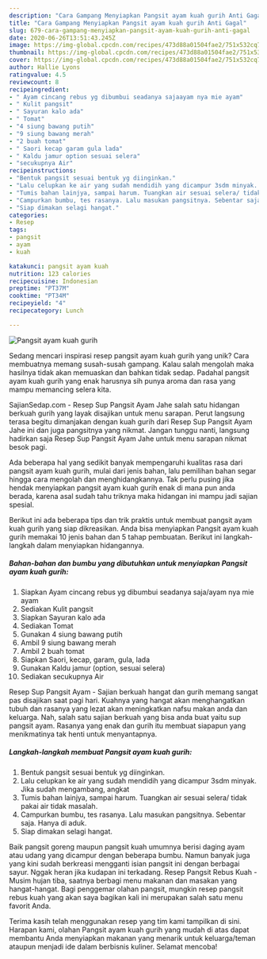 ```yaml
---
description: "Cara Gampang Menyiapkan Pangsit ayam kuah gurih Anti Gagal"
title: "Cara Gampang Menyiapkan Pangsit ayam kuah gurih Anti Gagal"
slug: 679-cara-gampang-menyiapkan-pangsit-ayam-kuah-gurih-anti-gagal
date: 2020-06-26T13:51:43.245Z
image: https://img-global.cpcdn.com/recipes/473d88a01504fae2/751x532cq70/pangsit-ayam-kuah-gurih-foto-resep-utama.jpg
thumbnail: https://img-global.cpcdn.com/recipes/473d88a01504fae2/751x532cq70/pangsit-ayam-kuah-gurih-foto-resep-utama.jpg
cover: https://img-global.cpcdn.com/recipes/473d88a01504fae2/751x532cq70/pangsit-ayam-kuah-gurih-foto-resep-utama.jpg
author: Hallie Lyons
ratingvalue: 4.5
reviewcount: 8
recipeingredient:
- " Ayam cincang rebus yg dibumbui seadanya sajaayam nya mie ayam"
- " Kulit pangsit"
- " Sayuran kalo ada"
- " Tomat"
- "4 siung bawang putih"
- "9 siung bawang merah"
- "2 buah tomat"
- " Saori kecap garam gula lada"
- " Kaldu jamur option sesuai selera"
- "secukupnya Air"
recipeinstructions:
- "Bentuk pangsit sesuai bentuk yg diinginkan."
- "Lalu celupkan ke air yang sudah mendidih yang dicampur 3sdm minyak. Jika sudah mengambang, angkat"
- "Tumis bahan lainjya, sampai harum. Tuangkan air sesuai selera/ tidak pakai air tidak masalah."
- "Campurkan bumbu, tes rasanya. Lalu masukan pangsitnya. Sebentar saja. Hanya di aduk."
- "Siap dimakan selagi hangat."
categories:
- Resep
tags:
- pangsit
- ayam
- kuah

katakunci: pangsit ayam kuah 
nutrition: 123 calories
recipecuisine: Indonesian
preptime: "PT37M"
cooktime: "PT34M"
recipeyield: "4"
recipecategory: Lunch

---
```



![Pangsit ayam kuah gurih](https://img-global.cpcdn.com/recipes/473d88a01504fae2/751x532cq70/pangsit-ayam-kuah-gurih-foto-resep-utama.jpg)

Sedang mencari inspirasi resep pangsit ayam kuah gurih yang unik? Cara membuatnya memang susah-susah gampang. Kalau salah mengolah maka hasilnya tidak akan memuaskan dan bahkan tidak sedap. Padahal pangsit ayam kuah gurih yang enak harusnya sih punya aroma dan rasa yang mampu memancing selera kita.

SajianSedap.com - Resep Sup Pangsit Ayam Jahe salah satu hidangan berkuah gurih yang layak disajikan untuk menu sarapan. Perut langsung terasa begitu dimanjakan dengan kuah gurih dari Resep Sup Pangsit Ayam Jahe ini dan juga pangsitnya yang nikmat. Jangan tunggu nanti, langsung hadirkan saja Resep Sup Pangsit Ayam Jahe untuk menu sarapan nikmat besok pagi.

Ada beberapa hal yang sedikit banyak mempengaruhi kualitas rasa dari pangsit ayam kuah gurih, mulai dari jenis bahan, lalu pemilihan bahan segar hingga cara mengolah dan menghidangkannya. Tak perlu pusing jika hendak menyiapkan pangsit ayam kuah gurih enak di mana pun anda berada, karena asal sudah tahu triknya maka hidangan ini mampu jadi sajian spesial.


Berikut ini ada beberapa tips dan trik praktis untuk membuat pangsit ayam kuah gurih yang siap dikreasikan. Anda bisa menyiapkan Pangsit ayam kuah gurih memakai 10 jenis bahan dan 5 tahap pembuatan. Berikut ini langkah-langkah dalam menyiapkan hidangannya.

<!--inarticleads1-->

##### Bahan-bahan dan bumbu yang dibutuhkan untuk menyiapkan Pangsit ayam kuah gurih:

1. Siapkan  Ayam cincang rebus yg dibumbui seadanya saja/ayam nya mie ayam
1. Sediakan  Kulit pangsit
1. Siapkan  Sayuran kalo ada
1. Sediakan  Tomat
1. Gunakan 4 siung bawang putih
1. Ambil 9 siung bawang merah
1. Ambil 2 buah tomat
1. Siapkan  Saori, kecap, garam, gula, lada
1. Gunakan  Kaldu jamur (option, sesuai selera)
1. Sediakan secukupnya Air


Resep Sup Pangsit Ayam - Sajian berkuah hangat dan gurih memang sangat pas disajikan saat pagi hari. Kuahnya yang hangat akan menghangatkan tubuh dan rasanya yang lezat akan meningkatkan nafsu makan anda dan keluarga. Nah, salah satu sajian berkuah yang bisa anda buat yaitu sup pangsit ayam. Rasanya yang enak dan gurih itu membuat siapapun yang menikmatinya tak henti untuk menyantapnya. 

<!--inarticleads2-->

##### Langkah-langkah membuat Pangsit ayam kuah gurih:

1. Bentuk pangsit sesuai bentuk yg diinginkan.
1. Lalu celupkan ke air yang sudah mendidih yang dicampur 3sdm minyak. Jika sudah mengambang, angkat
1. Tumis bahan lainjya, sampai harum. Tuangkan air sesuai selera/ tidak pakai air tidak masalah.
1. Campurkan bumbu, tes rasanya. Lalu masukan pangsitnya. Sebentar saja. Hanya di aduk.
1. Siap dimakan selagi hangat.


Baik pangsit goreng maupun pangsit kuah umumnya berisi daging ayam atau udang yang dicampur dengan beberapa bumbu. Namun banyak juga yang kini sudah berkreasi mengganti isian pangsit ini dengan berbagai sayur. Nggak heran jika kudapan ini terkadang. Resep Pangsit Rebus Kuah - Musim hujan tiba, saatnya berbagi menu makanan dan masakan yang hangat-hangat. Bagi penggemar olahan pangsit, mungkin resep pangsit rebus kuah yang akan saya bagikan kali ini merupakan salah satu menu favorit Anda. 

Terima kasih telah menggunakan resep yang tim kami tampilkan di sini. Harapan kami, olahan Pangsit ayam kuah gurih yang mudah di atas dapat membantu Anda menyiapkan makanan yang menarik untuk keluarga/teman ataupun menjadi ide dalam berbisnis kuliner. Selamat mencoba!
